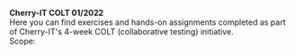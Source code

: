 <b>Cherry-IT COLT 01/2022</b><br>
Here you can find exercises and hands-on assignments completed as part of Cherry-IT's 4-week COLT (collaborative testing) initiative.<br>
Scope:
